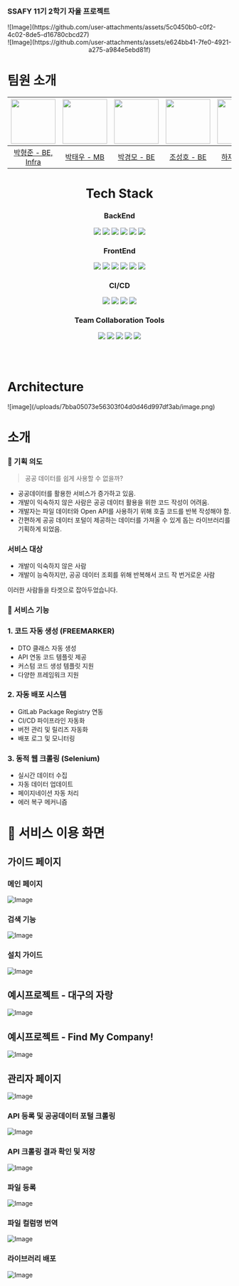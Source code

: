 <h3>SSAFY 11기 2학기 자율 프로젝트</h3>
![Image](https://github.com/user-attachments/assets/5c0450b0-c0f2-4c02-8de5-d16780cbcd27)

</br>

<div align="center">
![Image](https://github.com/user-attachments/assets/e624bb41-7fe0-4921-a275-a984e5ebd81f)
</div>



# 팀원 소개

<div align="center">

| <img src="https://github.com/brobac.png" width="100"/> | <img src="https://github.com/Park-taewoo.png" width="100"/> | <img src="https://github.com/kyoungmopark.png" width="100"/> | <img src="https://github.com/sungholion.png" width="100"/> | <img src="https://github.com/hhajae.png" width="100"/> | <img src="https://github.com/miiiingyuuu.png" width="100"/> |
|:---------------------------------------------------------:|:-------------------------------------------------------:|:----------------------------------------------------------:|:---------------------------------------------------------:|:---------------------------------------------------------:|:---------------------------------------------------------:|
|       [박형준 - BE, Infra](https://github.com/brobac)       |       [박태우 - MB](https://github.com/Park-taewoo)       |       [박경모 - BE](https://github.com/kyoungmopark)       |       [조성호 - BE](https://github.com/sungholion)       |       [하재훈 - FE](https://github.com/hhajae)       |       [박민규 - FE](https://github.com/miiiingyuuu)       |
</div>




<center>
<h1>Tech Stack</h1>

### BackEnd

<img src="https://img.shields.io/badge/JAVA-FBBA00?logoColor=000&style=for-the-badge"> 
<img src="https://img.shields.io/badge/Spring%20Boot-6DB33F?logo=springboot&logoColor=fff&style=for-the-badge">
<img src="https://img.shields.io/badge/MySQL-4479A1?logo=mysql&logoColor=fff&style=for-the-badge"> <img src="https://img.shields.io/badge/MongoDB-47A248?logo=mongodb&logoColor=fff&style=for-the-badge">
<img src="https://img.shields.io/badge/Redis-FF4438?logoColor=fff&style=for-the-badge">
<img src="https://img.shields.io/badge/Jmeter-D22128?logoColor=fff&style=for-the-badge">


### FrontEnd

<img src="https://img.shields.io/badge/HTML5-E34F26?style=for-the-badge&logo=HTML5&logoColor=white"> <img src="https://img.shields.io/badge/CSS3-1572B6?style=for-the-badge&logo=CSS3&logoColor=white">
<img src="https://img.shields.io/badge/JavaScript-F7DF1E?style=for-the-badge&logo=JavaScript&logoColor=white">
<img src="https://img.shields.io/badge/React-61DAFB?style=for-the-badge&logo=React&logoColor=white">
<img src="https://img.shields.io/badge/React_Router-CA4245?style=for-the-badge&logo=react-router&logoColor=white">
<img src="https://img.shields.io/badge/vite-%23646CFF.svg?style=for-the-badge&logo=vite&logoColor=white">





### CI/CD

<img src="https://img.shields.io/badge/Docker-2496ED?logo=docker&logoColor=fff&style=for-the-badge"> <img src="https://img.shields.io/badge/Jenkins-D24939?logo=jenkins&logoColor=fff&style=for-the-badge">
<img src="https://img.shields.io/badge/Amazon%20EC2-F90?logo=amazonec2&logoColor=fff&style=for-the-badge">
<img src="https://img.shields.io/badge/NGINX-009639?logo=nginx&logoColor=fff&style=for-the-badge">

### Team Collaboration Tools

<img src="https://img.shields.io/badge/Jira-0052CC?logo=jira&logoColor=fff&style=for-the-badge"> <img src="https://img.shields.io/badge/GitLab-FC6D26?logo=gitlab&logoColor=fff&style=for-the-badge">
<img src="https://img.shields.io/badge/Mattermost-0058CC?logo=mattermost&logoColor=fff&style=for-the-badge">
<img src="https://img.shields.io/badge/Discord-5865F2?logo=discord&logoColor=fff&style=for-the-badge">
<img src="https://img.shields.io/badge/Notion-000?logo=notion&logoColor=fff&style=for-the-badge">
</center>

</br>
</br>
<h1>Architecture</h1>
![image](/uploads/7bba05073e56303f04d0d46d997df3ab/image.png)

# 소개

### 🌃 기획 의도

> 공공 데이터를 쉽게 사용할 수 없을까?

- 공공데이터를 활용한 서비스가 증가하고 있음.
- 개발이 익숙하지 않은 사람은 공공 데이터 활용을 위한 코드 작성이 어려움.
- 개발자는 파일 데이터와 Open API를 사용하기 위해 호출 코드를 반복 작성해야 함.
- 간편하게 공공 데이터 포털이 제공하는 데이터를 가져올 수 있게 돕는 라이브러리를 기획하게 되었음.

### 서비스 대상

- 개발이 익숙하지 않은 사람
- 개발이 능숙하지만, 공공 데이터 조회를 위해 반복해서 코드 작 번거로운 사람

이러한 사람들을 타겟으로 잡아두었습니다.

### 💎 서비스 기능

### 1. 코드 자동 생성 (FREEMARKER)

- DTO 클래스 자동 생성
- API 연동 코드 템플릿 제공
- 커스텀 코드 생성 템플릿 지원
- 다양한 프레임워크 지원

### 2. 자동 배포 시스템

- GitLab Package Registry 연동
- CI/CD 파이프라인 자동화
- 버전 관리 및 릴리즈 자동화
- 배포 로그 및 모니터링

### 3. 동적 웹 크롤링 (Selenium)

- 실시간 데이터 수집
- 자동 데이터 업데이트
- 페이지네이션 자동 처리
- 에러 복구 메커니즘
# 🎇 서비스 이용 화면

## 가이드 페이지 

### 메인 페이지 
![Image](https://github.com/user-attachments/assets/e0988ee9-3bb2-4940-86cf-2ffc68eac094)
### 검색 기능
![Image](https://github.com/user-attachments/assets/abeb61a0-9aed-4aa5-ade1-e451ad32a4ff)
### 설치 가이드 
![Image](https://github.com/user-attachments/assets/ee2b3273-5eaf-46b2-9f4e-7c39c56387de)

## 예시프로젝트 - 대구의 자랑
![Image](https://github.com/user-attachments/assets/d28ca299-9caa-4d95-8fca-2630550e8139)

## 예시프로젝트 - Find My Company!
![Image](https://github.com/user-attachments/assets/fa324e61-20c3-4bd9-844e-5142d969589c)

## 관리자 페이지
![Image](https://github.com/user-attachments/assets/fd1b5a84-f45e-4f78-809c-c61e2051e621)

### API 등록 및 공공데이터 포털 크롤링
![Image](https://github.com/user-attachments/assets/5f2cee2c-9d8c-482c-bda9-8f52995469b7)

### API 크롤링 결과 확인 및 저장
![Image](https://github.com/user-attachments/assets/3b26a8e2-aefe-4733-ba18-9270ba9dae31)

### 파일 등록 
![Image](https://github.com/user-attachments/assets/de036ac1-6ce8-4e64-a181-154c610c4d09)

### 파일 컬럼명 번역
![Image](https://github.com/user-attachments/assets/d5fa5d54-9b5d-4240-905a-da4bd5a9c890)

### 라이브러리 배포
![Image](https://github.com/user-attachments/assets/e701f94f-3f08-469d-bbf0-c1b0c2c3cce1)
